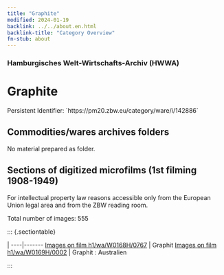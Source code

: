 ```yaml
---
title: "Graphite"
modified: 2024-01-19
backlink: ../../about.en.html
backlink-title: "Category Overview"
fn-stub: about
---
```


### Hamburgisches Welt-Wirtschafts-Archiv (HWWA)

# Graphite

<div class="hint">Persistent Identifier: `https://pm20.zbw.eu/category/ware/i/142886`</div>







## Commodities/wares archives folders





No material prepared as folder.



<a id="filmsections" />

## Sections of digitized microfilms (1st filming 1908-1949)

<p>For intellectual property law reasons accessible only from the European Union legal area and from the ZBW reading room.</p>



<p>Total number of images: 555</p>




::: {.sectiontable}

 | 
----|-------
<a class="btn" href="https://pm20.zbw.eu/film/h1/wa/W0168H/0767" rel="nofollow">Images on film h1/wa/W0168H/0767</a> | Graphit
<a class="btn" href="https://pm20.zbw.eu/film/h1/wa/W0169H/0002" rel="nofollow">Images on film h1/wa/W0169H/0002</a> | Graphit : Australien


:::
















